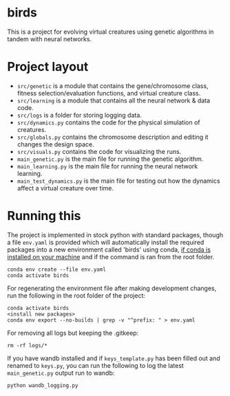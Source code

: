# birds 

This is a project for evolving virtual creatures using genetic algorithms in tandem with neural networks.

# Project layout

- ```src/genetic``` is a module that contains the gene/chromosome class, fitness selection/evaluation functions, and virtual creature class.
- ```src/learning``` is a module that contains all the neural network & data code.
- ```src/logs``` is a folder for storing logging data.
- ```src/dynamics.py``` contains the code for the physical simulation of creatures.
- ```src/globals.py``` contains the chromosome description and editing it changes the design space.
- ```src/visuals.py``` contains the code for visualizing the runs.
- ```main_genetic.py``` is the main file for running the genetic algorithm.
- ```main_learning.py``` is the main file for running the neural network learning.
- ```main_test_dynamics.py``` is the main file for testing out how the dynamics affect a virtual creature over time.

# Running this

The project is implemented in stock python with standard packages, though a file ```env.yaml``` is provided which will automatically install the required packages into a new environment called 'birds' using conda, [if conda is installed on your machine](https://docs.anaconda.com/free/miniconda/miniconda-install/) and if the command is ran from the root folder.

```
conda env create --file env.yaml
conda activate birds
```

For regenerating the environment file after making development changes, run the following in the root folder of the project:
```
conda activate birds
<install new packages>
conda env export --no-builds | grep -v "^prefix: " > env.yaml
```

For removing all logs but keeping the .gitkeep:
```
rm -rf logs/*
```

If you have wandb installed and if ```keys_template.py``` has been filled out and renamed to ```keys.py```, you can run the following to log the latest ```main_genetic.py``` output run to wandb:
```
python wandb_logging.py
```